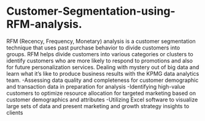# Customer-Segmentation-using-RFM-analysis.
RFM (Recency, Frequency, Monetary) analysis is a customer segmentation technique that uses past purchase behavior to divide customers into groups. RFM helps divide customers into various categories or clusters to identify customers who are more likely to respond to promotions and also for future personalization services.
Dealing with mystery out of big data and learn what it’s like to produce business results with the KPMG data analytics team. -Assessing data quality and completeness for customer demographic and transaction data in preparation for analysis -Identifying high-value customers to optimize resource allocation for targeted marketing based on customer demographics and attributes -Utilizing Excel software to visualize large sets of data and present marketing and growth strategy insights to clients
